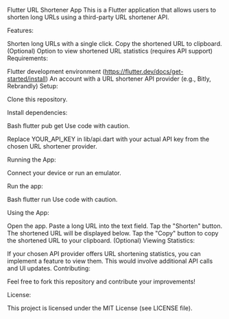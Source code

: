 Flutter URL Shortener App
This is a Flutter application that allows users to shorten long URLs using a third-party URL shortener API.

Features:

Shorten long URLs with a single click.
Copy the shortened URL to clipboard.
(Optional) Option to view shortened URL statistics (requires API support)
Requirements:

Flutter development environment (https://flutter.dev/docs/get-started/install)
An account with a URL shortener API provider (e.g., Bitly, Rebrandly)
Setup:

Clone this repository.

Install dependencies:

Bash
flutter pub get
Use code with caution.

Replace YOUR_API_KEY in lib/api.dart with your actual API key from the chosen URL shortener provider.

Running the App:

Connect your device or run an emulator.

Run the app:

Bash
flutter run
Use code with caution.

Using the App:

Open the app.
Paste a long URL into the text field.
Tap the "Shorten" button.
The shortened URL will be displayed below.
Tap the "Copy" button to copy the shortened URL to your clipboard.
(Optional) Viewing Statistics:

If your chosen API provider offers URL shortening statistics, you can implement a feature to view them. This would involve additional API calls and UI updates.
Contributing:

Feel free to fork this repository and contribute your improvements!

License:

This project is licensed under the MIT License (see LICENSE file).